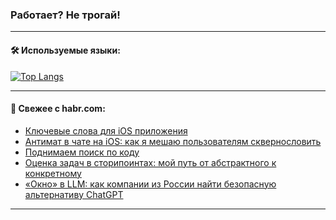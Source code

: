 ### Работает? Не трогай!

---
<!--
#### 🛠️ Technical stack:

![Java](https://img.shields.io/badge/Java-informational?logo=Oracle&style=flat&logoColor=white&color=FF4500)
![Kotlin](https://img.shields.io/badge/Kotlin-informational?logo=Kotlin&style=flat&logoColor=white&color=774D97)
![TS](https://img.shields.io/badge/TypeScript-informational?logo=typeScript&style=flat&logoColor=black&color=017acc)
![Python](https://img.shields.io/badge/Python-informational?logo=Python&style=flat&logoColor=black&color=ffdd54) <br>
![Spring](https://img.shields.io/badge/Spring-informational?logo=Spring&style=flat&logoColor=white&color=6DB33F) 
![SpringBoot](https://img.shields.io/badge/SpringBoot-informational?logo=SpringBoot&style=flat&logoColor=white&color=6DB33F)
![Nest](https://img.shields.io/badge/NestJS-informational?logo=NestJS&style=flat&logoColor=white&color=E0234E) 
![NodeJS](https://img.shields.io/badge/NodeJS-informational?logo=node.js&style=flat&logoColor=white&color=70A760)<br>
![PostgreSQL](https://img.shields.io/badge/PostgreSQL-informational?logo=PostgreSQL&style=flat&logoColor=white&color=DAA520)
![MongoDB](https://img.shields.io/badge/MongoDB-informational?logo=MongoDB&style=flat&logoColor=white&color=870000)
![Apache](https://img.shields.io/badge/Apache-informational?logo=apache&style=flat&logoColor=white&color=f74e28)

___ 
-->

#### 🛠️ Используемые языки:

[![Top Langs](https://github-readme-stats-u2qms2cxw-advtsettinggmailcoms-projects.vercel.app/api/top-langs/?username=zloylis&langs_count=10&hide_title=true&title_color=e6edf3&size_weight=0.5&count_weight=0.5&layout=compact&hide_progress=true&hide_border=true&theme=dracula)](https://github.com/zloylis)

<!---


####  :octocat:&nbsp;&nbsp; Статистика:

![GitHub stats](https://github-readme-stats-u2qms2cxw-advtsettinggmailcoms-projects.vercel.app/api?username=zloylis&show_icons=true&hide_border=true&theme=dracula&title_color=e6edf3&include_all_commits=true&count_private=true&hide_rank=false&hide_title=true&rank_icon=github)
-->
---

#### 💬 Свежее с habr.com:

<!-- BLOG-POST-LIST:START -->
- [Ключевые слова для iOS приложения](https://habr.com/ru/articles/837828/?utm_source=habrahabr&utm_medium=rss&utm_campaign=837828)
- [Антимат в чате на iOS: как я мешаю пользователям сквернословить](https://habr.com/ru/companies/ru_mts/articles/837906/?utm_source=habrahabr&utm_medium=rss&utm_campaign=837906)
- [Поднимаем поиск по коду](https://habr.com/ru/articles/837844/?utm_source=habrahabr&utm_medium=rss&utm_campaign=837844)
- [Оценка задач в сторипоинтах: мой путь от абстрактного к конкретному](https://habr.com/ru/companies/kuper/articles/836626/?utm_source=habrahabr&utm_medium=rss&utm_campaign=836626)
- [«Окно» в LLM: как компании из России найти безопасную альтернативу ChatGPT](https://habr.com/ru/companies/just_ai/articles/831156/?utm_source=habrahabr&utm_medium=rss&utm_campaign=831156)
<!-- BLOG-POST-LIST:END -->

---
